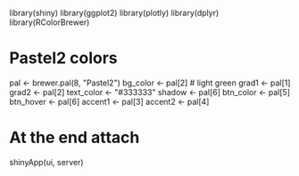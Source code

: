 library(shiny)
library(ggplot2)
library(plotly)
library(dplyr)
library(RColorBrewer)

# Pastel2 colors
pal <- brewer.pal(8, "Pastel2")
bg_color   <- pal[2]  # light green
grad1      <- pal[1]
grad2      <- pal[2]
text_color <- "#333333"
shadow     <- pal[6]
btn_color  <- pal[5]
btn_hover  <- pal[6]
accent1    <- pal[3]
accent2    <- pal[4]

# At the end attach
shinyApp(ui, server)


